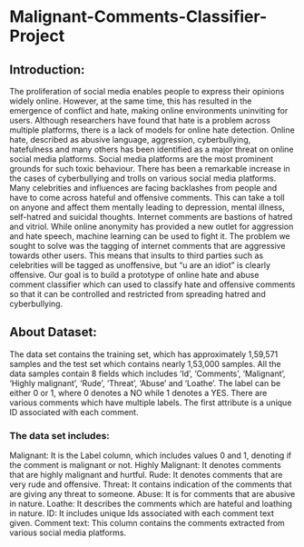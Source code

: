 # Malignant-Comments-Classifier-Project
## Introduction:
The proliferation of social media enables people to express their opinions widely online. However, at the same time, this has resulted in the emergence of conflict and hate, making online environments uninviting for users. Although researchers have found that hate is a problem across multiple platforms, there is a lack of models for online hate detection. Online hate, described as abusive language, aggression, cyberbullying, hatefulness and many others has been identified as a major threat on online social media platforms. Social media platforms are the most prominent grounds for such toxic behaviour. There has been a remarkable increase in the cases of cyberbullying and trolls on various social media platforms. Many celebrities and influences are facing backlashes from people and have to come across hateful and offensive comments. This can take a toll on anyone and affect them mentally leading to depression, mental illness, self-hatred and suicidal thoughts. Internet comments are bastions of hatred and vitriol. While online anonymity has provided a new outlet for aggression and hate speech, machine learning can be used to fight it. The problem we sought to solve was the tagging of internet comments that are aggressive towards other users. This means that insults to third parties such as celebrities will be tagged as unoffensive, but “u are an idiot” is clearly offensive. Our goal is to build a prototype of online hate and abuse comment classifier which can used to classify hate and offensive comments so that it can be controlled and restricted from spreading hatred and cyberbullying.
## About Dataset:
The data set contains the training set, which has approximately 1,59,571 samples and the test set which contains nearly 1,53,000 samples. All the data samples contain 8 fields which includes ‘Id’, ‘Comments’, ‘Malignant’, ‘Highly malignant’, ‘Rude’, ‘Threat’, ‘Abuse’ and ‘Loathe’. The label can be either 0 or 1, where 0 denotes a NO while 1 denotes a YES. There are various comments which have multiple labels. The first attribute is a unique ID associated with each comment.
### The data set includes:  
Malignant: It is the Label column, which includes values 0 and 1, denoting if the comment is malignant or not. 
Highly Malignant: It denotes comments that are highly malignant and hurtful. 
Rude: It denotes comments that are very rude and offensive. 
Threat: It contains indication of the comments that are giving any threat to someone. 
Abuse: It is for comments that are abusive in nature. 
Loathe: It describes the comments which are hateful and loathing in nature. 
ID: It includes unique Ids associated with each comment text given. 
Comment text: This column contains the comments extracted from various social media platforms.

